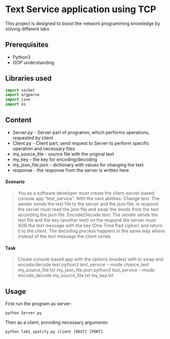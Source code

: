 #  Text Service application using TCP

This project is designed to boost the network programming knowledge by solving different labs

## Prerequisites

- Python3
- OOP understanding


## Libraries used

```python
import socket
import argparse
import json
import os
```
## Content
- Server.py - Server part of programm, which performs operations, requested by client
- Client.py - Client part, send request to Server to perform specific operation and necessary files
- my_source_file  - source file with the original text
- my_key - the key for encoding/decoding
- my_json_file.json - dictionary with values for changing the text
- response - the response from the server is written here
 #### Scenario
 > You as a software developer must create the client-server-based console app “text_service”.
With the next abilities:
>Change text: The sender sends the text file to the server and the json file, in respond the server
must read the json file and swap the words from the text according the json file.
>Encode/Decode text: The sender sends the text file and the key (another text) on the respond
the server must XOR the text message with the key (One Time Pad cipher) and return it to the
client. The decoding process happens in the same way where instead of the text message the
client sends 

   #### Task
 >Create console based app with the options (modes) with to swap and encode/decode text
python3 text_service --mode chance_text my_source_file.txt my_json_file.json
python3 text_service --mode encode_decode my_source_file.txt my_key.txt


## Usage

First run the program as server:

```
python Server.py
```
Then as a client, providing necessary arguments:

```
python lab1_spotify.py client [HOST] [PORT]
```


